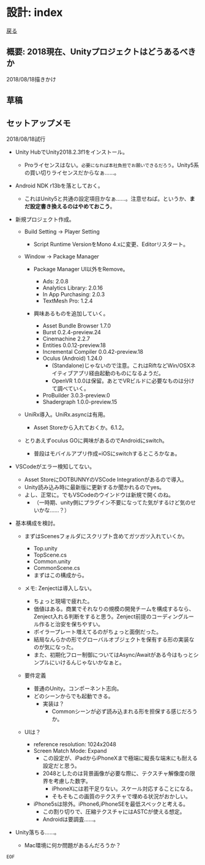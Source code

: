 # 設計: index

[戻る](../index.md)


## 概要: 2018現在、Unityプロジェクトはどうあるべきか

2018/08/18描きかけ



## 草稿




## セットアップメモ

2018/08/18試行

- Unity HubでUnity2018.2.3f1をインストール。
	- Proライセンスはない。`必要になれば本社負担でお願いできるだろう`。Unity5系の買い切りライセンスだからなぁ……。

- Android NDK r13bを落としておく。
	- これはUnity5と共通の設定項目かなぁ……。注意せねば。というか、**まだ設定書き換えるのはやめておこう**。

- 新規プロジェクト作成。
	- Build Setting → Player Setting
		- Script Runtime VersionをMono 4.xに変更、Editorリスタート。
	- Window → Package Manager
		- Package Manager UI以外をRemove。
			- Ads: 2.0.8
			- Analytics Library: 2.0.16
			- In App Purchasing: 2.0.3
			- TextMesh Pro: 1.2.4

		- 興味あるものを追加していく。
			- Asset Bundle Browser 1.7.0
			- Burst 0.2.4-preview.24
			- Cinemachine 2.2.7
			- Entities 0.0.12-preview.18
			- Incremental Compiler 0.0.42-preview.18
			- Oculus (Android) 1.24.0
				- (Standalone)じゃないので注意。これはRiftなどWin/OSXネイティブアプリ経由起動のものになるようだ。
				- OpenVR 1.0.0は保留。あとでVRビルドに必要なものは分けて調べていく。
			- ProBuilder 3.0.3-preview.0
			- Shadergraph 1.0.0-preview.15

	- UniRx導入。UniRx.asyncは有用。
		- Asset Storeから入れておくか。6.1.2。

	- とりあえずoculus GOに興味があるのでAndroidにswitch。
		- 普段はモバイルアプリ作成=iOSにswitchするところかなぁ。

- VSCodeがエラー検知してない。
	- Asset StoreにDOTBUNNYのVSCode Integrationがあるので導入。
	- Unity読み込み時に最新版に更新するか聞かれるのでyes。
	- よし、正常に。でもVSCodeのウインドウは新規で開くのね。
		- （一時期、unity側にプラグイン不要になってた気がするけど気のせいかな……？）

- 基本構成を検討。
	- まずはScenesフォルダにスクリプト含めてガツガツ入れていくか。
		- Top.unity
		- TopScene.cs
		- Common.unity
		- CommonScene.cs
		- まずはこの構成から。

	- メモ: Zenjectは導入しない。
		- ちょっと現場で疲れた。
		- 価値はある。商業でそれなりの規模の開発チームを構成するなら、Zenject入れる判断をすると思う。Zenject前提のコーディングルール作ると治安を保ちやすい。
		- ボイラープレート増えてるのがちょっと面倒だった。
		- 結局なんらかの形でグローバルオブジェクトを保有する形の実装なのが気になった。
		- また、初期化フロー制御についてはAsync/Awaitがある今はもっとシンプルにいけるんじゃないかなぁと。
	
	- 要件定義
		- 普通のUnity。コンポーネント志向。
		- どのシーンからでも起動できる。
			- 実装は？
				- Commonシーンが必ず読み込まれる形を担保する感じだろうか。

	- UIは？
		- reference resolution: 1024x2048
		- Screen Match Mode: Expand
			- この設定が、iPadからiPhoneXまで極端に縦長な端末にも耐える設定だと思う。
			- 2048としたのは背景画像が必要な際に、テクスチャ解像度の限界を考慮した数字。
				- iPhoneXには若干足りない。スケール対応することになる。
				- そもそもこの画質のテクスチャで埋める状況がおかしい。
		- iPhone5sは除外。iPhone6,iPhoneSEを最低スペックと考える。
			- この割り切りで、圧縮テクスチャにはASTCが使える想定。
			- Androidは要調査……。

- Unity落ちる……。
	- Mac環境に何か問題があるんだろうか？



`EOF`